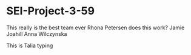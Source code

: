 # SEI-Project-3-59

This really is the best team ever
Rhona Petersen
does this work?
Jamie Joahill
Anna Wilczynska

This is Talia typing

